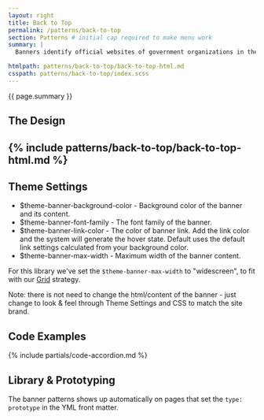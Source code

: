 ```yaml
---
layout: right
title: Back to Top
permalink: /patterns/back-to-top
section: Patterns # initial cap required to make menu work
summary: |
  Banners identify official websites of government organizations in the United States. They also help visitors understand whether a website is official and secure.

htmlpath: patterns/back-to-top/back-to-top-html.md
csspath: patterns/back-to-top/index.scss
---
```

{{ page.summary }}

## The Design
{% include patterns/back-to-top/back-to-top-html.md %}
---

## Theme Settings
- $theme-banner-background-color - Background color of the banner and its content.
- $theme-banner-font-family - The font family of the banner.
- $theme-banner-link-color - The color of banner link. Add the link color and the system will generate the hover state. Default uses the default link settings calculated from your background color.
- $theme-banner-max-width  - Maximum width of the banner content.

For this library we've set the `$theme-banner-max-width` to "widescreen", to fit with our [Grid](/styles/grid) strategy.

Note: there is not need to change the html/content of the banner - just change to look & feel through Theme Settings and CSS to match the site brand.

## Code Examples
{% include partials/code-accordion.md %}

## Library & Prototyping
The banner patterns shows up automatically on pages that set the `type: prototype` in the YML front matter.